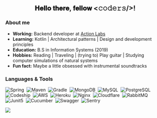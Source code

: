 <h2 align="center">𝐇𝐞𝐥𝐥𝐨 𝐭𝐡𝐞𝐫𝐞, 𝐟𝐞𝐥𝐥𝐨𝐰 <𝚌𝚘𝚍𝚎𝚛𝚜/>!<br/>
 <!--- 
<sup>
    <br/>
     <a href="https://www.linkedin.com/in/amelia-alice" target="_blank">
      <img alt="LinkedIn Badge" src="https://img.shields.io/badge/-Linkedin-purple?style=flat-square&logo=Linkedin&logoColor=white&link=https://www.linkedin.com/in/amelia-alice"/>
     </a>
    <a href="mailto:ameliaalicec@gmail.com" target="_blank">
      <img alt="Gmail Badge" src="https://img.shields.io/badge/-Gmail-purple?style=flat-square&logo=Gmail&logoColor=white&link=mailto:ameliaalicec@gmail.com"/>
    </a>
    <a href="https://open.spotify.com/user/amy_cardoso" target="_blank">
      <img alt="Spotify Badge" src="https://img.shields.io/badge/-Spotify-purple?style=flat-square&logo=Spotify&logoColor=white&link=https://open.spotify.com/user/amy_cardoso"/>
     </a>
    <a href="https://github.com/antonkomarev/github-profile-views-counter">
      <img src="https://komarev.com/ghpvc/?username=amycardoso&color=800080">
    </a>
  </sup>
--->
</h2>

 ### About me

 - **Working:** Backend developer at [Action Labs](https://www.actionlabs.com.br)
 - **Learning:** Kotlin | Architectural patterns | Design and development principles
 - **Education:** B.S in Information Systems (2019)
 - **Hobbies:** Reading | Traveling | (trying to) Play guitar | Studying computer simulations of natural systems
 - **Fun fact:**  Maybe a little obsessed with instrumental soundtracks
 
 ### Languages & Tools

![Spring](https://img.shields.io/badge/Spring-6DB33F?style=flat-square&logo=spring&logoColor=white)&nbsp;
![Maven](https://img.shields.io/badge/Apache_Maven-C71A36?style=flat-square&logo=apachemaven&logoColor=white)&nbsp;
![Gradle](https://img.shields.io/badge/Gradle-02303A?style=flat-square&logo=gradle&logoColor=white)&nbsp;
![MongoDB](https://img.shields.io/badge/MongoDB-4EA94B?style=flat-square&logo=mongodb&logoColor=white)&nbsp;
![MySQL](https://img.shields.io/badge/MySQL-005C84?style=flat-square&logo=mysql&logoColor=white)&nbsp;
![PostgreSQL](https://img.shields.io/badge/PostgreSQL-316192?style=flat-square&logo=postgresql&logoColor=white)&nbsp;
![Codeship](https://img.shields.io/badge/Codeship-004466?style=flat-square&logo=codeship&logoColor=white)&nbsp;
![AWS](https://img.shields.io/badge/Amazon_AWS-FF9900?style=flat-square&logo=amazon-aws&logoColor=white)&nbsp;
![Heroku](https://img.shields.io/badge/Heroku-430098?style=flat-square&logo=heroku&logoColor=white)&nbsp;
![Nginx](https://img.shields.io/badge/Nginx-009639?style=flat-square&logo=nginx&logoColor=white)&nbsp;
![Cloudflare](https://img.shields.io/badge/Cloudflare-F38020?style=flat-square&logo=Cloudflare&logoColor=white)&nbsp;
![RabbitMQ](https://img.shields.io/badge/RabbitMQ-%23FF6600.svg?&style=flat-square&logo=rabbitmq&logoColor=white)&nbsp;
![Junit5](https://img.shields.io/badge/Junit5-25A162?style=flat-square&logo=junit5&logoColor=white)&nbsp;
![Cucumber](https://img.shields.io/badge/Cucumber-23D96C?style=flat-square&logo=cucumber&logoColor=white)&nbsp;
![Swagger](https://img.shields.io/badge/Swagger-85EA2D?style=flat-square&logo=swagger&logoColor=white)&nbsp;
![Sentry](https://img.shields.io/badge/Sentry-362D59?style=flat-square&logo=Sentry&logoColor=white)&nbsp;

 <!--- 
 ### Activity
![github contribution grid snake animation](https://raw.githubusercontent.com/amycardoso/amycardoso/output/github-contribution-grid-snake.svg)

<a href="https://dribbble.com/shots/4789906-Hi"> <img align="right" src='https://github.com/amycardoso/amycardoso/blob/master/girl.gif' width='300'><a/>

<a href="https://github.com/anuraghazra/github-readme-stats">
  <img align="center" src="https://github-readme-stats.vercel.app/api?username=amycardoso&count_private=true&hide_title=true&hide=contribs&theme=radical" />
</a>
--->
<a href="https://github.com/anuraghazra/convoychat">
  <img align="center" src="https://github-readme-stats.vercel.app/api/top-langs/?username=amycardoso&hide=PLpgSQL,TSQL,html,css,scss,ruby,php&langs_count=6&layout=compact&hide_title=true&count_private=true&theme=radical" />
</a>
